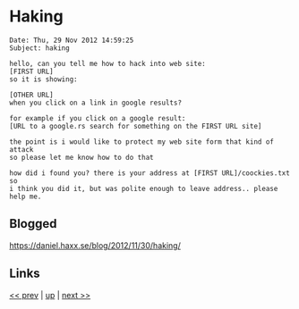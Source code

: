 # Haking

    Date: Thu, 29 Nov 2012 14:59:25
    Subject: haking

    hello, can you tell me how to hack into web site:
    [FIRST URL]
    so it is showing:

    [OTHER URL]
    when you click on a link in google results?

    for example if you click on a google result:
    [URL to a google.rs search for something on the FIRST URL site]

    the point is i would like to protect my web site form that kind of attack
    so please let me know how to do that

    how did i found you? there is your address at [FIRST URL]/coockies.txt so
    i think you did it, but was polite enough to leave address.. please help me.
    
## Blogged

<https://daniel.haxx.se/blog/2012/11/30/haking/>

## Links

[<< prev](2012-05-10.md) | [up](../) | [next >> ](../2013/2013-08-10.md)
